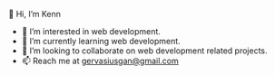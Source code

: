 👋 Hi, I’m Kenn
- 👀 I’m interested in web development.
- 🌱 I’m currently learning web development.
- 💞️ I’m looking to collaborate on web development related projects.
- 📫 Reach me at gervasiusgan@gmail.com

<!---
Kenn-0/Kenn-0 is a ✨ special ✨ repository because its `README.md` (this file) appears on your GitHub profile.
You can click the Preview link to take a look at your changes.
--->
